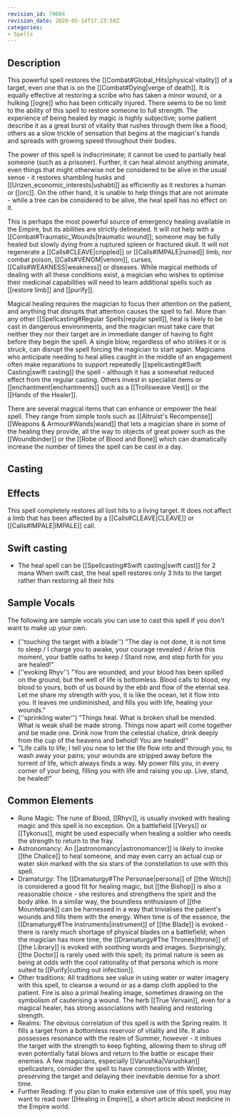 ```yaml
---
revision_id: 79604
revision_date: 2020-05-14T17:23:50Z
categories:
- Spells
---
```



## Description
This powerful spell restores the [[Combat#Global_Hits|physical vitality]] of a target, even one that is on the [[Combat#Dying|verge of death]]. It is equally effective at restoring a scribe who has taken a minor wound, or a hulking [[ogre]] who has been critically injured. There seems to be no limit to the ability of this spell to restore someone to full strength. The experience of being healed by magic is highly subjective; some patient describe it as a great burst of vitality that rushes through them like a flood; others as a slow trickle of sensation that begins at the magician's hands and spreads with growing speed throughout their bodies.

The power of this spell is indiscriminate; it cannot be used to partially heal someone (such as a prisoner). Further, it can heal almost anything animate, even things that might otherwise not be considered to be alive in the usual sense - it restores shambling husks and [[Urizen_economic_interests|ushabti]] as efficiently as it restores a human or [[orc]]. On the other hand, it is unable to help things that are not animate - while a tree can be considered to be alive, the heal spell has no effect on it.

This is perhaps the most powerful source of emergency healing available in the Empire, but its abilities are strictly delineated. It will not help with a [[Combat#Traumatic_Wounds|traumatic wound]]; someone may be fully healed but slowly dying from a ruptured spleen or fractured skull. It will not regenerate a [[Calls#CLEAVE|crippled]] or [[Calls#IMPALE|ruined]] limb, nor combat poison, [[Calls#VENOM|venom]], curses, [[Calls#WEAKNESS|weakness]] or diseases. While magical methods of dealing with all these conditions exist, a magician who wishes to optimise their medicinal capabilities will need to learn additional spells such as [[restore limb]] and [[purify]].

Magical healing requires the magician to focus their attention on the patient, and anything that disrupts that attention causes the spell to fail. More than any other [[Spellcasting#Regular Spells|regular spell]], heal is likely to be cast in dangerous environments, and the magician must take care that neither they nor their target are in immediate danger of having to fight before they begin the spell. A single blow, regardless of who strikes it or is struck, can disrupt the spell forcing the magician to start again. Magicians who anticipate needing to heal allies caught in the middle of an engagement often make reparations to support repeatedly [[spellcasting#Swift Casting|swift casting]] the spell - although it has a somewhat reduced effect from the regular casting. Others invest in specialist items or [[enchantment|enchantments]] such as a [[Trollsweave Vest]] or the [[Hands of the Healer]].

There are several magical items that can enhance or empower the heal spell. They range from simple tools such as [[Altruist's Recompense]] [[Weapons & Armour#Wands|wand]] that lets a magician share in some of the healing they provide, all the way to objects of great power such as the [[Woundbinder]] or the [[Robe of Blood and Bone]] which can dramatically increase the number of times the spell can be cast in a day.

## Casting

## Effects
This spell completely restores all lost hits to a living target. It does not affect a limb that has been affected by a [[Calls#CLEAVE|CLEAVE]] or [[Calls#IMPALE|IMPALE]] call.

## Swift casting
* The heal spell can be [[Spellcasting#Swift casting|swift cast]] for 2 mana
When swift cast, the heal spell restores only 3 hits to the target rather than restoring all their hits

## Sample Vocals
The following are sample vocals you can use to cast this spell if you don't want to make up your own.
* (''touching the target with a blade'') "The day is not done, it is not time to sleep / I charge you to awake, your courage revealed / Arise this moment, your battle oaths to keep / Stand now, and step forth for you are healed!"
* (''evoking Rhyv'') "You are wounded, and your blood has been spilled on the ground, but the well of life is bottomless. Blood calls to blood, my blood to yours, both of us bound by the ebb and flow of the eternal sea. Let me share my strength with you, it is like the ocean, let it flow into you. It leaves me undiminished, and fills you with life, healing your wounds."
* (''sprinkling water'') "Things heal. What is broken shall be mended. What is weak shall be made strong. Things now apart will come together and be made one. Drink now from the celestial chalice, drink deeply from the cup of the heavens and behold! You are healed!"
* "Life calls to life; I tell you now to let the life flow into and through you, to wash away your pains; your wounds are stripped away before the torrent of life, which always finds a way. My power fills you, in every corner of your being, filling you with life and raising you up. Live, stand, be healed!"


## Common Elements
* Rune Magic: The rune of Blood, [[Rhyv]], is usually invoked with healing magic and this spell is no exception. On a battlefield [[Verys]] or [[Tykonus]], might be used especially when healing a soldier who needs the strength to return to the fray.
* Astronomancy: An [[astronomancy|astronomancer]] is likely to invoke [[the Chalice]] to heal someone, and may even carry an actual cup or water skin marked with the six stars of the constellation to use with this spell.
* Dramaturgy: The [[Dramaturgy#The Personae|persona]] of [[the Witch]] is considered a good fit for healing magic, but [[the Bishop]] is also a reasonable choice - she restores and strengthens the spirit and the body alike. In a similar way, the boundless enthusiasm of [[the Mountebank]] can be harnessed in a way that trivialises the patient's wounds and fills them with the energy. When time is of the essence, the [[Dramaturgy#The Instruments|instrument]] of [[the Blade]] is evoked - there is rarely much shortage of physical blades on a battlefield; when the magician has more time, the [[Dramaturgy#The Thrones|throne]] of [[the Library]] is evoked with soothing words and images. Surprisingly, [[the Doctor]] is rarely used with this spell; its primal nature is seen as being at odds with the cool rationality of that persona which is more suited to [[Purify|cutting out infection]]. 
* Other traditions: All traditions see value in using water or water imagery with this spell, to cleanse a wound or as a damp cloth applied to the patient. Fire is also a primal healing image, sometimes drawing on the symbolism of cauterising a wound. The herb [[True Vervain]], even for a magical healer, has strong associations with healing and restoring strength.
* Realms: The obvious correlation of this spell is with the Spring realm. It fills a target from a bottomless reservoir of vitality and life. It also possesses resonance with the realm of Summer, however - it imbues the target with the strength to keep fighting, allowing them to shrug off even potentially fatal blows and return to the battle or escape their enemies. A few magicians, especially [[Varushka|Varushkan]] spellcasters, consider the spell to have connections with Winter, preserving the target and delaying their inevitable demise for a short time.
* Further Reading: If you plan to make extensive use of this spell, you may want to read over [[Healing in Empire]], a short article about medicine in the Empire world.
